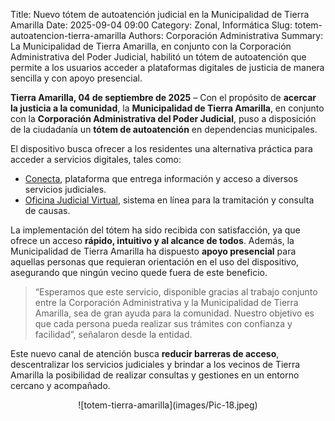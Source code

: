 Title: Nuevo tótem de autoatención judicial en la Municipalidad de Tierra Amarilla 
Date: 2025-09-04 09:00
Category: Zonal, Informática
Slug: totem-autoatencion-tierra-amarilla
Authors: Corporación Administrativa
Summary: La Municipalidad de Tierra Amarilla, en conjunto con la Corporación Administrativa del Poder Judicial, habilitó un tótem de autoatención que permite a los usuarios acceder a plataformas digitales de justicia de manera sencilla y con apoyo presencial.

**Tierra Amarilla, 04 de septiembre de 2025** – Con el propósito de **acercar la justicia a la comunidad**, la **Municipalidad de Tierra Amarilla**, en conjunto con la **Corporación Administrativa del Poder Judicial**, puso a disposición de la ciudadanía un **tótem de autoatención** en dependencias municipales.

El dispositivo busca ofrecer a los residentes una alternativa práctica para acceder a servicios digitales, tales como:

- [Conecta](https://conecta.pjud.cl/), plataforma que entrega información y acceso a diversos servicios judiciales.  
- [Oficina Judicial Virtual](https://ojv.pjud.cl/kpitec-ojv-web/views/login.html), sistema en línea para la tramitación y consulta de causas.

La implementación del tótem ha sido recibida con satisfacción, ya que ofrece un acceso **rápido, intuitivo y al alcance de todos**. Además, la Municipalidad de Tierra Amarilla ha dispuesto **apoyo presencial** para aquellas personas que requieran orientación en el uso del dispositivo, asegurando que ningún vecino quede fuera de este beneficio.  

> “Esperamos que este servicio, disponible gracias al trabajo conjunto entre la Corporación Administrativa y la Municipalidad de Tierra Amarilla, sea de gran ayuda para la comunidad. Nuestro objetivo es que cada persona pueda realizar sus trámites con confianza y facilidad”, señalaron desde la entidad.

Este nuevo canal de atención busca **reducir barreras de acceso**, descentralizar los servicios judiciales y brindar a los vecinos de Tierra Amarilla la posibilidad de realizar consultas y gestiones en un entorno cercano y acompañado.

<center>![totem-tierra-amarilla](images/Pic-18.jpeg)</center>
